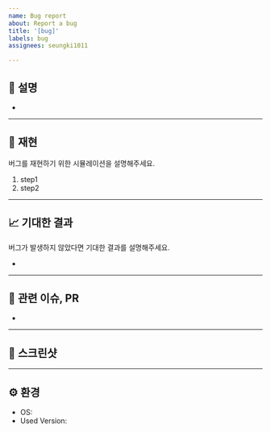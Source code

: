 ```yaml
---
name: Bug report
about: Report a bug
title: '[bug]'
labels: bug
assignees: seungki1011

---
```


## 🐛 설명
-

---

## 🔁 재현

버그를 재현하기 위한 시뮬레이션을 설명해주세요.

1. step1
2. step2

---

## 📈 기대한 결과

버그가 발생하지 않았다면 기대한 결과를 설명해주세요.

-

---

## 🚩 관련 이슈, PR
-

---

## 🌆 스크린샷

---

## ⚙️ 환경

- OS:
- Used Version:
